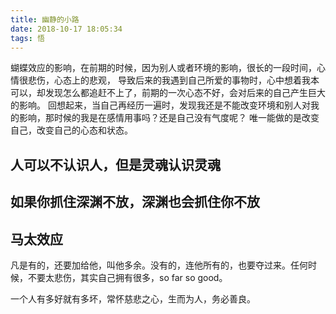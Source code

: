 ```yaml
---
title: 幽静的小路
date: 2018-10-17 18:05:34
tags: 悟
---
```


  蝴蝶效应的影响，在前期的时候，因为别人或者环境的影响，很长的一段时间，心情很悲伤，心态上的悲观，
导致后来的我遇到自己所爱的事物时，心中想着我本可以，却发现怎么都追赶不上了，前期的一次心态不好，会对后来的自己产生巨大的影响。
回想起来，当自己再经历一遍时，发现我还是不能改变环境和别人对我的影响，那时候的我是在感情用事吗？还是自己没有气度呢？
唯一能做的是改变自己，改变自己的心态和状态。

## 人可以不认识人，但是灵魂认识灵魂

## 如果你抓住深渊不放，深渊也会抓住你不放

## 马太效应
   凡是有的，还要加给他，叫他多余。没有的，连他所有的，也要夺过来。任何时候，不要太悲伤，其实自己拥有很多，so far so good。

一个人有多好就有多坏，常怀慈悲之心，生而为人，务必善良。
